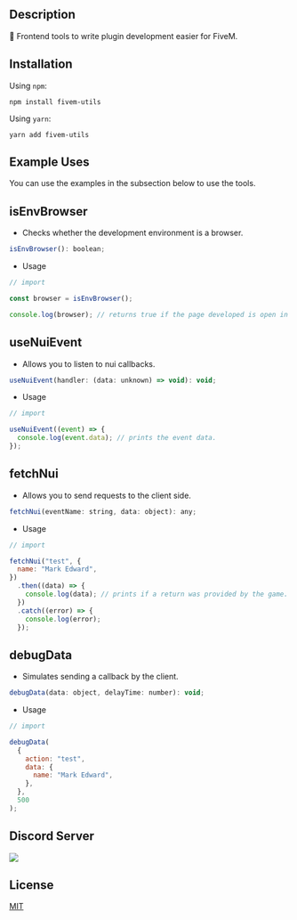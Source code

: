 ## Description

🧰 Frontend tools to write plugin development easier for FiveM.

## Installation

Using `npm`:

```
npm install fivem-utils
```

Using `yarn`:

```
yarn add fivem-utils
```

## Example Uses

You can use the examples in the subsection below to use the tools.

## isEnvBrowser

- Checks whether the development environment is a browser.

```javascript
isEnvBrowser(): boolean;
```

- Usage

```javascript
// import

const browser = isEnvBrowser();

console.log(browser); // returns true if the page developed is open in the browser.
```

## useNuiEvent

- Allows you to listen to nui callbacks.

```javascript
useNuiEvent(handler: (data: unknown) => void): void;
```

- Usage

```javascript
// import

useNuiEvent((event) => {
  console.log(event.data); // prints the event data.
});
```

## fetchNui

- Allows you to send requests to the client side.

```javascript
fetchNui(eventName: string, data: object): any;
```

- Usage

```javascript
// import

fetchNui("test", {
  name: "Mark Edward",
})
  .then((data) => {
    console.log(data); // prints if a return was provided by the game.
  })
  .catch((error) => {
    console.log(error);
  });
```

## debugData

- Simulates sending a callback by the client.

```javascript
debugData(data: object, delayTime: number): void;
```

- Usage

```javascript
// import

debugData(
  {
    action: "test",
    data: {
      name: "Mark Edward",
    },
  },
  500
);
```

## Discord Server

<a href="https://discord.gg/CCExrpU"><img src="https://invidget.switchblade.xyz/765378158043332618"/></a>

## License

[MIT](https://choosealicense.com/licenses/mit/)
